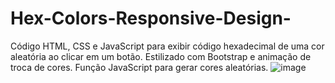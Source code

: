 # Hex-Colors-Responsive-Design-
Código HTML, CSS e JavaScript para exibir código hexadecimal de uma cor aleatória ao clicar em um botão. Estilizado com Bootstrap e animação de troca de cores. Função JavaScript para gerar cores aleatórias.
![image](https://github.com/Johnwesleysousa/Hex-Colors-Responsive-Design-/assets/148167973/231b0c85-ae39-4ce9-af00-900987e04165)
